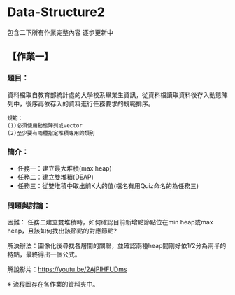 # Data-Structure2
包含二下所有作業完整內容
逐步更新中

## 【作業一】
### 題目：
資料檔取自教育部統計處的大學校系畢業生資訊，從資料檔讀取資料後存入動態陣列中，後序再依存入的資料進行任務要求的規範排序。
```
規範：
(1)必須使用動態陣列或vector
(2)至少要有兩種指定堆積專用的類別
```
### 簡介：
* 任務一：建立最大堆積(max heap)
* 任務二：建立雙堆積(DEAP)
* 任務三：從雙堆積中取出前K大的值(檔名有用Quiz命名的為任務三)
### 問題與討論：
困難：
任務二建立雙堆積時，如何確認目前新增點節點位在min heap或max heap，且該如何找出該節點的對應節點?

解決辦法：圖像化後尋找各層間的關聯，並確認兩種heap間剛好依1/2分為兩半的特點，最終得出一個公式。

解說影片：https://youtu.be/2AjPIHFUDms

※ 流程圖存在各作業的資料夾中。
